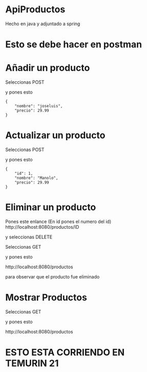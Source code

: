 # ApiProductos
Hecho en java y adjuntado a spring

# Esto se debe hacer en postman

# Añadir un producto

Seleccionas POST

y pones esto

    {
        "nombre": "joseluis",
        "precio": 29.99
    }
# Actualizar un producto

Seleccionas POST

y pones esto

    {
        "id": 1,
        "nombre": "Manolo",
        "precio": 29.99
    }

# Eliminar un producto

Pones este enlance (En id pones el numero del id)
http://localhost:8080/productos/ID

y seleccionas DELETE

Seleccionas GET

y pones esto

http://localhost:8080/productos

para observar que el producto fue eliminado

# Mostrar Productos 
Seleccionas GET

y pones esto

http://localhost:8080/productos


# ESTO ESTA CORRIENDO EN TEMURIN 21
